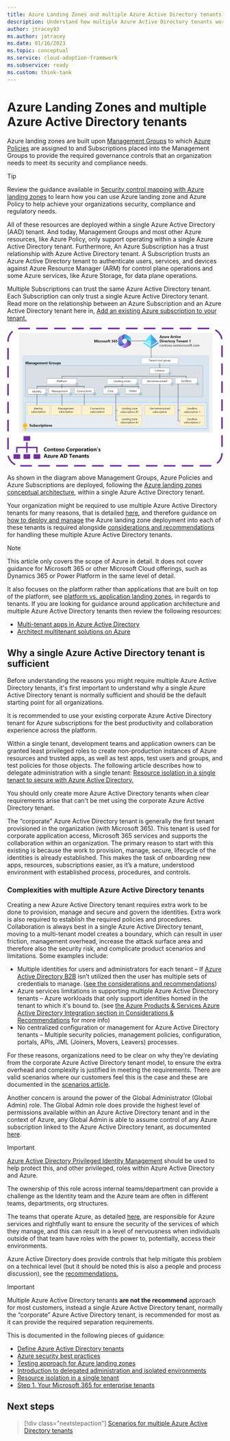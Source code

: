 ```yaml
---
title: Azure Landing Zones and multiple Azure Active Directory tenants
description: Understand how multiple Azure Active Directory tenants work within the context of Azure Landing Zones
author: jtracey93
ms.author: jatracey
ms.date: 01/16/2023
ms.topic: conceptual
ms.service: cloud-adoption-framework
ms.subservice: ready
ms.custom: think-tank
---
```


# Azure Landing Zones and multiple Azure Active Directory tenants

Azure landing zones are built upon [Management Groups](/azure/governance/management-groups/overview) to which [Azure Policies](/azure/governance/policy/overview) are assigned to and Subscriptions placed into the Management Groups to provide the required governance controls that an organization needs to meet its security and compliance needs.

>[!TIP]
> Review the guidance available in [Security control mapping with Azure landing zones](/azure/cloud-adoption-framework/ready/control-mapping/security-control-mapping) to learn how you can use Azure landing zone and Azure Policy to help achieve your organizations security, compliance and regulatory needs.

All of these resources are deployed within a single Azure Active Directory (AAD) tenant. And today, Management Groups and most other Azure resources, like Azure Policy, only support operating within a single Azure Active Directory tenant. Furthermore, An Azure Subscription has a trust relationship with Azure Active Directory tenant. A Subscription trusts an Azure Active Directory tenant to authenticate users, services, and devices against Azure Resource Manager (ARM) for control plane operations and some Azure services, like Azure Storage, for data plane operations.

Multiple Subscriptions can trust the same Azure Active Directory tenant. Each Subscription can only trust a single Azure Active Directory tenant. Read more on the relationship between an Azure Subscription and an Azure Active Directory tenant here in, [Add an existing Azure subscription to your tenant.](/azure/active-directory/fundamentals/active-directory-how-subscriptions-associated-directory)

[![Diagram of single Azure Active Directory tenant with Azure Landing Zones deployed](media/contoso-single-tenant.png)](media/contoso-single-tenant.png#lightbox)

As shown in the diagram above Management Groups, Azure Policies and Azure Subscriptions are deployed, following the [Azure landing zones conceptual architecture](/azure/cloud-adoption-framework/ready/landing-zone/#azure-landing-zone-conceptual-architecture), within a single Azure Active Directory tenant.

Your organization might be required to use multiple Azure Active Directory tenants for many reasons, that is detailed [here](scenarios.md), and therefore guidance on [how to deploy and manage](automation.md) the Azure landing zone deployment into each of these tenants is required alongside [considerations and recommendations](considerations-recommendations.md) for handling these multiple Azure Active Directory tenants.

>[!NOTE]
> This article only covers the scope of Azure in detail. It does not cover guidance for Microsoft 365 or other Microsoft Cloud offerings, such as Dynamics 365 or Power Platform in the same level of detail.
>
> It also focuses on the platform rather than applications that are built on top of the platform, see [platform vs. application landing zones](/azure/cloud-adoption-framework/ready/landing-zone/#platform-vs-application-landing-zones), in regards to tenants. If you are looking for guidance around application architecture and multiple Azure Active Directory tenants then review the following resources:
>
> - [Multi-tenant apps in Azure Active Directory](/azure/active-directory/develop/application-model#multi-tenant-apps)
> - [Architect multitenant solutions on Azure](/azure/architecture/guide/multitenant/overview)

## Why a single Azure Active Directory tenant is sufficient

Before understanding the reasons you might require multiple Azure Active Directory tenants, it's first important to understand why a single Azure Active Directory tenant is normally sufficient and should be the default starting point for all organizations.

It is recommended to use your existing corporate Azure Active Directory tenant for Azure subscriptions for the best productivity and collaboration experience across the platform.

Within a single tenant, development teams and application owners can be granted least privileged roles to create non-production instances of Azure resources and trusted apps, as well as test apps, test users and groups, and test policies for those objects. The following article describes how to delegate administration with a single tenant: [Resource isolation in a single tenant to secure with Azure Active Directory.](/azure/active-directory/fundamentals/secure-with-azure-ad-single-tenant)

You should only create more Azure Active Directory tenants when clear requirements arise that can't be met using the corporate Azure Active Directory tenant.

The “corporate” Azure Active Directory tenant is generally the first tenant provisioned in the organization (with Microsoft 365). This tenant is used for corporate application access, Microsoft 365 services and supports the collaboration within an organization.  The primary reason to start with this existing is because the work to provision, manage, secure, lifecycle of the identities is already established. This makes the task of onboarding new apps, resources, subscriptions easier, as it’s a mature, understood environment with established process, procedures, and controls.

### Complexities with multiple Azure Active Directory tenants

Creating a new Azure Active Directory tenant requires extra work to be done to provision, manage and secure and govern the identities. Extra work is also required to establish the required policies and procedures. Collaboration is always best in a single Azure Active Directory tenant, moving to a multi-tenant model creates a boundary, which can result in user friction, management overhead, increase the attack surface area and therefore also the security risk, and complicate product scenarios and limitations. Some examples include:

- Multiple identities for users and administrators for each tenant – If [Azure Active Directory B2B](/azure/active-directory/external-identities/what-is-b2b) isn’t utilized then the user has multiple sets of credentials to manage. ([see the considerations and recommendations](considerations-recommendations.md))
- Azure services limitations in supporting multiple Azure Active Directory tenants – Azure workloads that only support identities homed in the tenant to which it's bound to. (see [the Azure Products & Services Azure Active Directory Integration section in Considerations & Recommendations](considerations-recommendations.md#azure-products--services-azure-active-directory-integration) for more info)
- No centralized configuration or management for Azure Active Directory tenants – Multiple security policies, management policies, configuration, portals, APIs, JML (Joiners, Movers, Leavers) processes.

For these reasons, organizations need to be clear on why they're deviating from the corporate Azure Active Directory tenant model, to ensure the extra overhead and complexity is justified in meeting the requirements. There are valid scenarios where our customers feel this is the case and these are documented in the [scenarios article](scenarios.md).

Another concern is around the power of the Global Administrator (Global Admin) role. The Global Admin role does provide the highest level of permissions available within an Azure Active Directory tenant and in the context of Azure, any Global Admin is able to assume control of any Azure subscription linked to the Azure Active Directory tenant, as documented [here](/azure/role-based-access-control/elevate-access-global-admin).

>[!IMPORTANT]
> [Azure Active Directory Privileged Identity Management](/azure/active-directory/privileged-identity-management/pim-configure) should be used to help protect this, and other privileged, roles within Azure Active Directory and Azure.

The ownership of this role across internal teams/department can provide a challenge as the Identity team and the Azure team are often in different teams, departments, org structures.

The teams that operate Azure, as detailed [here](/azure/cloud-adoption-framework/organize/#understand-required-cloud-functions), are responsible for Azure services and rightfully want to ensure the security of the services of which they manage, and this can result in a level of nervousness when individuals outside of that team have roles with the power to, potentially, access their environments.

Azure Active Directory does provide controls that help mitigate this problem on a technical level (but it should be noted this is also a people and process discussion), see the [recommendations.](considerations-recommendations.md#recommendations)

>[!IMPORTANT]
> Multiple Azure Active Directory tenants **are not the recommend** approach for most customers, instead a single Azure Active Directory tenant, normally the “corporate” Azure Active Directory tenant, is recommended for most as it can provide the required separation requirements.
> 
> This is documented in the following pieces of guidance:
> 
> - [Define Azure Active Directory tenants](/azure/cloud-adoption-framework/ready/landing-zone/design-area/azure-ad-define)
> - [Azure security best practices](/azure/cloud-adoption-framework/secure/security-top-10#9-architecture-standardize-on-a-single-directory-and-identity)
> - [Testing approach for Azure landing zones](/azure/cloud-adoption-framework/ready/enterprise-scale/testing-approach)
> - [Introduction to delegated administration and isolated environments](/azure/active-directory/fundamentals/secure-with-azure-ad-introduction)
> - [Resource isolation in a single tenant](/azure/active-directory/fundamentals/secure-with-azure-ad-single-tenant)
> - [Step 1. Your Microsoft 365 for enterprise tenants](/microsoft-365/solutions/tenant-management-tenants)

## Next steps

> [!div class="nextstepaction"]
> [Scenarios for multiple Azure Active Directory tenants](scenarios.md)